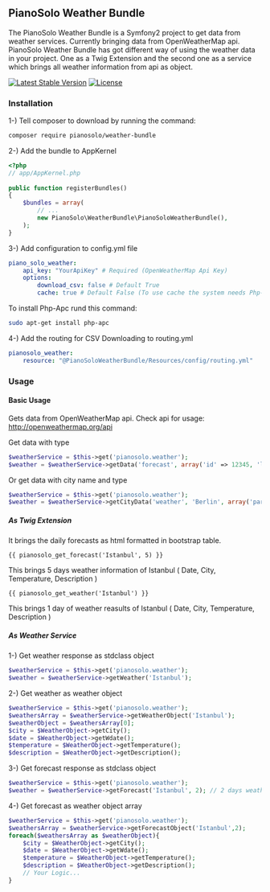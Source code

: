 ## PianoSolo Weather Bundle

The PianoSolo Weather Bundle is a Symfony2 project to get data from weather services. Currently bringing data from 
OpenWeatherMap api. PianoSolo Weather Bundle has got different way of using the weather data in your project. One 
as a Twig Extension and the second one as a service which brings all weather information from api as object.

[![Latest Stable Version](https://poser.pugx.org/pianosolo/weather-bundle/v/stable)](https://packagist.org/packages/pianosolo/weather-bundle)
[![License](https://poser.pugx.org/pianosolo/weather-bundle/license)](https://packagist.org/packages/pianosolo/weather-bundle)

### Installation 

1-) Tell composer to download by running the command:

```bash
composer require pianosolo/weather-bundle
```
 
2-) Add the bundle to AppKernel

```php
<?php
// app/AppKernel.php
	
public function registerBundles()
{
    $bundles = array(
        // ...
        new PianoSolo\WeatherBundle\PianoSoloWeatherBundle(),
    );
}
```
	
3-) Add configuration to config.yml file

```yaml
piano_solo_weather:
	api_key: "YourApiKey" # Required (OpenWeatherMap Api Key)
	options:
    	download_csv: false # Default True
    	cache: true # Default False (To use cache the system needs Php-Apc cache)
```

To install Php-Apc rund this command:

```bash
sudo apt-get install php-apc
```
	
4-) Add the routing for CSV Downloading to routing.yml

```yaml
pianosolo_weather:
	resource: "@PianoSoloWeatherBundle/Resources/config/routing.yml"
```

### Usage

#### Basic Usage

Gets data from OpenWeatherMap api. Check api for usage: http://openweathermap.org/api

Get data with type
``` php
$weatherService = $this->get('pianosolo.weather');
$weather = $weatherService->getData('forecast', array('id' => 12345, 'lat' => 12345, 'long' => 12345));
```

Or get data with city name and type
``` php
$weatherService = $this->get('pianosolo.weather');
$weather = $weatherService->getCityData('weather', 'Berlin', array('param' => value));
```

##### As Twig Extension

It brings the daily forecasts as html formatted in bootstrap table. 

```twig
{{ pianosolo_get_forecast('Istanbul', 5) }}
```

This brings 5 days weather information of Istanbul ( Date, City, Temperature, Description )

```twig
{{ pianosolo_get_weather('Istanbul') }}
```
    
This brings 1 day of weather reasults of Istanbul ( Date, City, Temperature, Description )
    
##### As Weather Service

1-) Get weather response as stdclass object

``` php
$weatherService = $this->get('pianosolo.weather');
$weather = $weatherService->getWeather('Istanbul');
```

2-) Get weather as weather object

``` php
$weatherService = $this->get('pianosolo.weather');
$weathersArray = $weatherService->getWeatherObject('Istanbul');
$weatherObject = $weathersArray[0];
$city = $WeatherObject->getCity();
$date = $WeatherObject->getWdate();
$temperature = $WeatherObject->getTemperature();
$description = $WeatherObject->getDescription();
```

3-) Get forecast response as stdclass object

``` php
$weatherService = $this->get('pianosolo.weather');
$weather = $weatherService->getForecast('Istanbul', 2); // 2 days weather results of the city
```

4-) Get forecast as weather object array

``` php
$weatherService = $this->get('pianosolo.weather');
$weathersArray = $weatherService->getForecastObject('Istanbul',2);
foreach($weathersArray as $weatherObject){
	$city = $WeatherObject->getCity();
	$date = $WeatherObject->getWdate();
	$temperature = $WeatherObject->getTemperature();
	$description = $WeatherObject->getDescription();
	// Your Logic...
}
```
